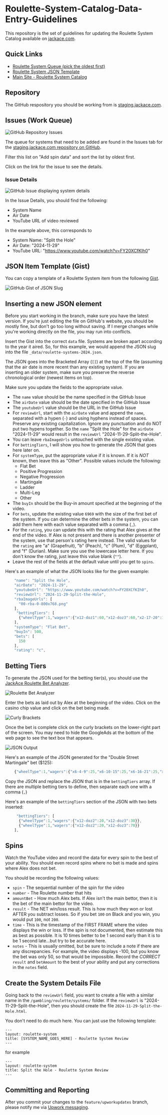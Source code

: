 # Roulette-System-Catalog-Data-Entry-Guidelines

This repository is the set of guidelines for updating the Roulette System Catalog available on [jackace.com](https://www.jackace.com/gambling/roulette/systems/).

## Quick Links

* [Roulette System Queue (pick the oldest first)](https://github.com/JackAce/staging.jackace.com/issues?q=is%3Aissue+is%3Aopen+sort%3Acreated-asc)
* [Roulette System JSON Template](https://gist.github.com/JackAce/45ffe199d1c9a58a8ceaf3a87ebbd0a4)
* [Main Site - Roulette System Catalog](https://www.jackace.com/gambling/roulette/systems/)

## Repository

The GitHub respository you should be working from is [staging.jackace.com](https://github.com/JackAce/staging.jackace.com).

## Issues (Work Queue)

![GitHub Repository Issues](img/050-github-issues-600x300.png)

The queue for systems that need to be added are found in the Issues tab for the [staging.jackace.com repository on GitHub](https://github.com/JackAce/staging.jackace.com/issues?q=is%3Aissue+is%3Aopen+Add+spin+data+sort%3Acreated-asc).

Filter this list on "Add spin data" and sort the list by oldest first.

Click on the link for the issue to see the details.

### Issue Details
![GitHub Issue displaying system details](img/100-github-issue-600x196.png)

In the Issue Details, you should find the following:
* System Name
* Air Date
* YouTube URL of video reviewed

In the example above, this corresponds to 
* System Name: "Split the Hole"
* Air Date: "2024-11-29"
* YouTube URL: "https://www.youtube.com/watch?v=FY20XCfKIh0"

## JSON Item Template (Gist)

You can copy a template of a Roulette System item from the following [Gist](https://gist.github.com/JackAce/45ffe199d1c9a58a8ceaf3a87ebbd0a4).

![GitHub Gist of JSON Slug](img/200-gist-json-slug-600x580.png)

## Inserting a new JSON element

Before you start working in the branch, make sure you have the latest version. If you're just editing the file on GitHub's website, you should be mostly fine, but don't go too long without saving. If I merge changes while you're working directly on the file, you may run into conflicts.

Insert the Gist into the correct `data` file. Systems are broken apart according to the year it aired. So, for this example, we would append the JSON slug into the file `_data/roulette-systems-2024.json`.

The JSON goes into the Bracketed Array (`[]`) at the top of the file (assuming that the air date is more recent than any existing system). If you are inserting an older system, make sure you preserve the reverse chronological order (newest items on top).

Make sure you update the fields to the appropriate value.

* The `name` value should be the name specified in the GitHub Issue
* The `airDate` value should be the date specified in the GitHub Issue
* The `youtubeUrl` value should be the URL in the GitHub Issue
* For `reviewUrl`, start with the `airDate` value and append the `name`, separated with a hypen (`-`) and using hyphens instead of spaces. Preserve any existing capitalization. Ignore any punctuation and do NOT put two hypens together. So the `name` "Split the Hole" for the `airDate` "2024-11-29" would result in the `reviewUrl` "2024-11-29-Split-the-Hole".
* You can leave `rbaImageUrls` untouched with the single existing value.
* For `bettingTiers`, I will show you how to generate the JSON that goes here later on.
* For `systemType`, put the appropriate value if it is known. If it is *NOT* known, then leave this as "Other". Possible values include the following:
    * Flat Bet
    * Positive Progression
    * Negative Progression
    * Martingale
    * Ladder
    * Multi-Leg
    * Other
* The `buyIn` should be the Buy-in amount specified at the beginning of the video.
* For `bets`, update the existing value `6969` with the size of the first bet of the system. If you can determine the other bets in the system, you can add them here with each value separated with a comma (`,`).
* For the `rating`, you can update this with the rating that Alex gives at the end of the video. If Alex is not present and there is another presenter of the system, use that person's rating here instead. The valid values for the `rating` are "a" (Grapefruit), "b" (Peach), "c" (Plum), "d" (Eggplant), and "f" (Durian). Make sure you use the lowercase letter here. If you don't know the rating, just leave this value blank (`""`).
* Leave the rest of the fields at the default value until you get to `spins`.

Here's an example of what the JSON looks like for the given example:

```js
    "name": "Split the Hole",
    "airDate": "2024-11-29",
    "youtubeUrl": "https://www.youtube.com/watch?v=FY20XCfKIh0",
    "reviewUrl": "2024-11-29-Split-the-Hole",
    "rbaImageUrls": [
      "00-rba-0-800x768.png"
    ],
     "bettingTiers": [
      {"wheelType":1,"wagers":{"x12-doz1":60,"x12-doz3":60,"x2-17-20":15,"x2-0-00":15}}
    ],
    "systemType": "Flat Bet",
    "buyIn": 500,
    "bets": [
      150
    ],
    "rating": "c",
```

## Betting Tiers

To generate the JSON used for the betting tier(s), you should use the [JackAce Roulette Bet Analyzer](https://rba.jackace.com/).

![Roulette Bet Analyzer](img/400-rba-full-600x682.png)

Enter the bets as laid out by Alex at the beginning of the video. Click on the casino chip value and click on the bet being made.

![Curly Brackets](img/405-rba-brackets.png)

Once the bet is complete click on the curly brackets on the lower-right part of the screen. You may need to hide the GoogleAds at the bottom of the web page to see the text box that appears.

![JSON Output](img/410-rba-json.png)

Here's an example of the JSON generated for the "Double Street Martingale" bet ($125):
```js
    {"wheelType":1,"wagers":{"x6-4-9":25,"x6-10-15":25,"x6-16-21":25,"x6-22-27":25,"x6-28-33":25}}
```

Copy the JSON and replace the JSON that is in the `bettingTiers` array. If there are multiple betting tiers to define, then separate each one with a comma (`,`)

Here's an example of the `bettingTiers` section of the JSON with two bets inserted:

```js
     "bettingTiers": [
      {"wheelType":1,"wagers":{"x12-doz2":20,"x12-doz3":30}},
      {"wheelType":1,"wagers":{"x12-doz2":20,"x12-doz3":70}}
    ],
```
## Spins

Watch the YouTube video and record the data for every spin to the best of your ability. You should even record spins where no bet is made and spins where Alex does not bet.

You should be recording the following values:
* `spin` - The sequential number of the spin for the video
* `number` - The Roulette number that hits
* `amountBet` - How much Alex bets. If Alex isn't the main bettor, then it is the bet of the main bettor for the video.
* `result` - The NET win/loss result. This is how much they won or lost AFTER you subtract losses. So if you bet `100` on Black and you win, you would put `100`, not `200`.
* `time` - This is the timestamp of the FIRST FRAME where the video displays the win or loss. If the spin is not documented, then estimate this as best as possible. It is 10 times better to be 1 second early than it is to be 1 second late...but try to be accurate here.
* `notes` - This is usually omitted, but be sure to include a note if there are any discrepancies. For example, the video displays -100, but you know the bet was only 50, so that would be impossible. Record the *CORRECT* `result` and `betAmount` to the best of your ability and put any corrections in the `notes` field.

## Create the System Details File

Going back to the `reviewUrl` field, you want to create a file with a similar name in the `/gambling/roulette/systems/` folder. If the `reviewUrl` is "2024-11-29-Split-the-Hole", then you should create the file `2024-11-29-Split-the-Hole.html`.

You don't need to do much here. You can just use the following template:
```
---
layout: roulette-system
title: [SYSTEM_NAME_GOES_HERE] - Roulette System Review
---
```
for example

```
---
layout: roulette-system
title: Split the Hole - Roulette System Review
---
```

## Committing and Reporting

After you commit your changes to the `feature/upworkupdates` branch, please notify me via [Upwork messaging](https://www.upwork.com/ab/messages/).

